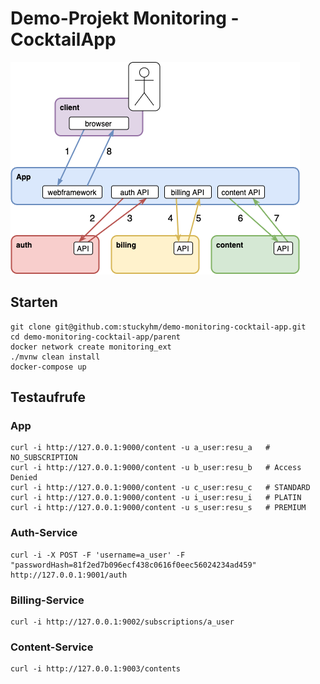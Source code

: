 
# Demo-Projekt Monitoring - CocktailApp

![Diagram](/docs/diagram.png)

## Starten
```
git clone git@github.com:stuckyhm/demo-monitoring-cocktail-app.git
cd demo-monitoring-cocktail-app/parent
docker network create monitoring_ext
./mvnw clean install
docker-compose up
```

## Testaufrufe

### App
```
curl -i http://127.0.0.1:9000/content -u a_user:resu_a   # NO_SUBSCRIPTION
curl -i http://127.0.0.1:9000/content -u b_user:resu_b   # Access Denied
curl -i http://127.0.0.1:9000/content -u c_user:resu_c   # STANDARD
curl -i http://127.0.0.1:9000/content -u i_user:resu_i   # PLATIN
curl -i http://127.0.0.1:9000/content -u s_user:resu_s   # PREMIUM
```

### Auth-Service
```
curl -i -X POST -F 'username=a_user' -F "passwordHash=81f2ed7b096ecf438c0616f0eec56024234ad459" http://127.0.0.1:9001/auth 
```

### Billing-Service
```
curl -i http://127.0.0.1:9002/subscriptions/a_user
```

### Content-Service
```
curl -i http://127.0.0.1:9003/contents
```
